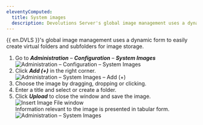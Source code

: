 ```yaml
---
eleventyComputed:
  title: System images
  description: Devolutions Server's global image management uses a dynamic form to easily create virtual folders and subfolders for image storage. 
---
```


{{ en.DVLS }}'s global image management uses a dynamic form to easily create virtual folders and subfolders for image storage.

1. Go to ***Administration*** – ***Configuration*** – ***System Images***
![Administration – Configuration – System Images](https://webdevolutions.blob.core.windows.net/docs/en/server/ServerOp6059.png)  
1. Click ***Add (+)*** in the right corner.  
 ![Administration – System Images – Add (+)](https://webdevolutions.blob.core.windows.net/docs/en/server/ServerOp6061.png)  
1. Choose the image by dragging, dropping or clicking.
1. Enter a title and select or create a folder.  
1. Click ***Upload*** to close the window and save the image.  
 ![Insert Image File window](https://webdevolutions.blob.core.windows.net/docs/en/server/ServerOp6062.png)  
Information relevant to the image is presented in tabular form. 
 ![Administration – System Images](https://webdevolutions.blob.core.windows.net/docs/en/server/ServerOp6058.png)  
 
